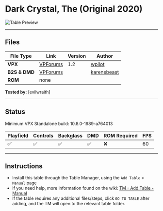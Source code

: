 ﻿# Dark Crystal, The (Original 2020)

![Table Preview](../../images/vpx-darkcrystal.png)

---

## Files
| File Type | Link | Version | Author | 
|-----------|--------|----------|--------------|
| **VPX** | [VPForums](https://www.vpforums.org/index.php?app=downloads&showfile=15008) | 1.2 | [wpilot](https://www.vpforums.org/index.php?showuser=135549) |
| **B2S & DMD** | [VPForums](https://www.vpforums.org/index.php?app=downloads&showfile=15026) |  | [karensbeast](https://www.vpforums.org/index.php?showuser=68034) |
| **ROM** | none |  |  |

**Tested by:** [evilwraith]

---

## Status 

Minimum VPX Standalone build: 10.8.0-1989-a764013

| Playfield | Controls | Backglass | DMD | ROM Required | FPS | 
|-----------|----------|-----------|-----|--------------|-----|
| :white_check_mark: | :white_check_mark: | :white_check_mark: | :white_check_mark: | :x: | 60 |

---

## Instructions

- Install this table through the Table Manager, using the `Add Table` > `Manual` page
- If you need help, more information found on the wiki: [TM - Add Table - Manual](https://github.com/LegendsUnchained/vpx-standalone-alp4k/wiki/%5B04%5D-%F0%9F%A7%A1-TM-%E2%80%90-Other-Features#add-table---manual)
- If the table requires any additional files/steps, click `GO TO TABLE` after adding, and the TM will open to the relevant table folder.

